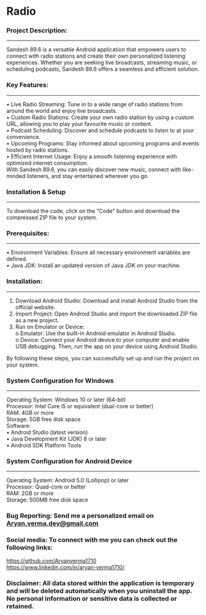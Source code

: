 # Radio <br>

### Project Description: <br>
------------------------

Sandesh 89.6 is a versatile Android application that empowers users to connect with radio stations and create their own personalized listening experiences. Whether you are seeking live broadcasts, streaming music, or scheduling podcasts, Sandesh 89.6 offers a seamless and efficient solution. <br>

### Key Features: <br>
-----------------
•	Live Radio Streaming: Tune in to a wide range of radio stations from around the world and enjoy live broadcasts. <br>
•	Custom Radio Stations: Create your own radio station by using a custom URL, allowing you to play your favourite music or content. <br>
•	Podcast Scheduling: Discover and schedule podcasts to listen to at your convenience. <br>
•	Upcoming Programs: Stay informed about upcoming programs and events hosted by radio stations. <br>
•	Efficient Internet Usage: Enjoy a smooth listening experience with optimized internet consumption. <br>
With Sandesh 89.6, you can easily discover new music, connect with like-minded listeners, and stay entertained wherever you go. <br>

### Installation & Setup <br>
-------------------------
To download the code, click on the "Code" button and download the compressed ZIP file to your system. <br>

### Prerequisites: <br>
-------------------
•	Environment Variables: Ensure all necessary environment variables are defined. <br>
•	Java JDK: Install an updated version of Java JDK on your machine. <br>

### Installation: <br>
-----------------
1.	Download Android Studio: Download and install Android Studio from the official website. <br>
2.	Import Project: Open Android Studio and import the downloaded ZIP file as a new project. <br>
3.	Run on Emulator or Device: <br>
o	Emulator: Use the built-in Android emulator in Android Studio. <br>
o	Device: Connect your Android device to your computer and enable USB debugging. Then, run the app on your device using Android Studio. <br>

By following these steps, you can successfully set up and run the project on your system. <br>

### System Configuration for Windows <br>
-------------------------------------
Operating System: Windows 10 or later (64-bit) <br>
Processor: Intel Core i5 or equivalent (dual-core or better) <br>
RAM: 4GB or more <br>
Storage: 5GB free disk space <br>
Software: <br>
•	Android Studio (latest version) <br>
•	Java Development Kit (JDK) 8 or later <br>
•	Android SDK Platform Tools <br>

### System Configuration for Android Device <br>
--------------------------------------------
Operating System: Android 5.0 (Lollipop) or later <br>
Processor: Quad-core or better <br>
RAM: 2GB or more <br>
Storage: 500MB free disk space <br>

### Bug Reporting: Send me a personalized email on Aryan.verma.dev@gmail.com <br>

### Social media: To connect with me you can check out the following links: <br>

https://github.com/Aryanverma1710 <br>
https://www.linkedin.com/in/aryan-verma1710/ <br>

### Disclaimer: All data stored within the application is temporary and will be deleted automatically when you uninstall the app. No personal information or sensitive data is collected or retained.

